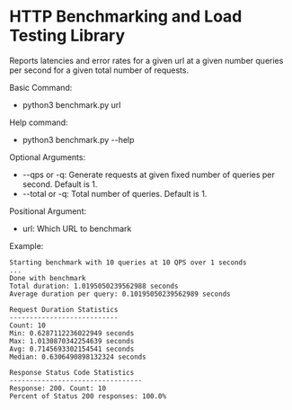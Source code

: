 # HTTP Benchmarking and Load Testing Library

Reports latencies and error rates for a given url at a given number queries per second for a given total number of requests.

Basic Command:
- python3 benchmark.py url

Help command:
- python3 benchmark.py --help

Optional Arguments:
- --qps or -q: Generate requests at given fixed number of queries per second. Default is 1.
- --total or -q: Total number of queries. Default is 1.

Positional Argument:
- url: Which URL to benchmark


Example:

```
Starting benchmark with 10 queries at 10 QPS over 1 seconds
...
Done with benchmark
Total duration: 1.0195050239562988 seconds
Average duration per query: 0.10195050239562989 seconds

Request Duration Statistics
---------------------------
Count: 10
Min: 0.6287112236022949 seconds
Max: 1.0130870342254639 seconds
Avg: 0.7145693302154541 seconds
Median: 0.6306490898132324 seconds

Response Status Code Statistics
---------------------------------
Response: 200. Count: 10
Percent of Status 200 responses: 100.0%
```
